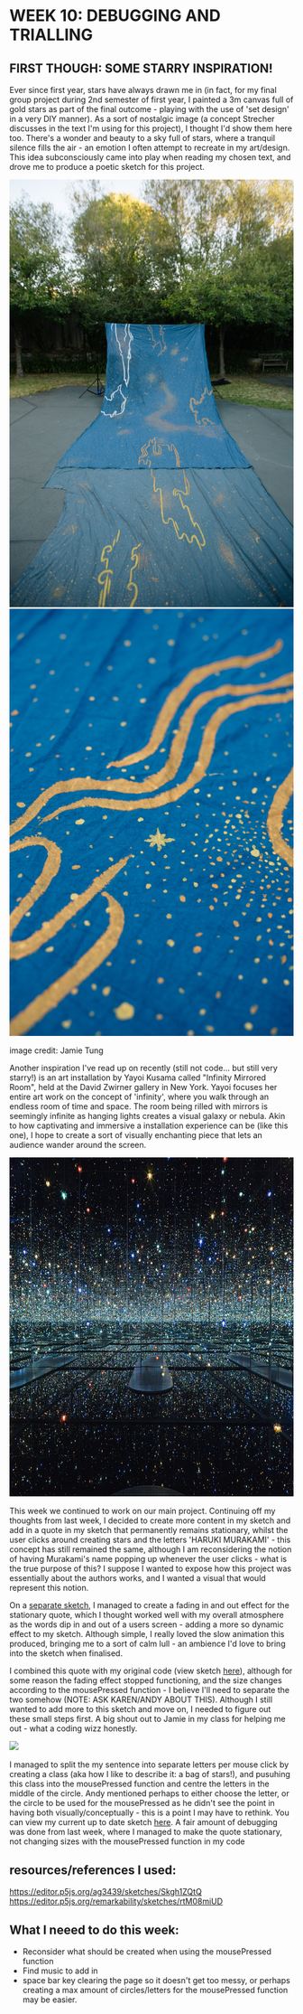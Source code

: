 # WEEK 10: DEBUGGING AND TRIALLING

## FIRST THOUGH: SOME STARRY INSPIRATION!

Ever since first year, stars have always drawn me in (in fact, for my final group project during 2nd semester of first year, I painted a 3m canvas full of gold stars as part of the final outcome - playing with the use of 'set design' in a very DIY manner). As a sort of nostalgic image (a concept Strecher discusses in the text I'm using for this project), I thought I'd show them here too. There's a wonder and beauty to a sky full of stars, where a tranquil silence fills the air - an emotion I often attempt to recreate in my art/design.  This idea subconsciously came into play when reading my chosen text, and drove me to produce a poetic sketch for this project. 

<img src="STARS1.JPG">
<img src="STARS2.JPG">

image credit: Jamie Tung

Another inspiration I've read up on recently (still not code... but still very starry!) is an art installation by Yayoi Kusama called "Infinity Mirrored Room", held at the David Zwirner gallery in New York. Yayoi focuses her entire art work on the concept of 'infinity', where you walk through an endless room of time and space. The room being rilled with mirrors is seemingly infinite as hanging lights creates a visual galaxy or nebula. Akin to how captivating and immersive a installation experience can be (like this one), I hope to create a sort of visually enchanting piece that lets an audience wander around the screen. 

<img src="yoyoi kusama.jpg" width="1000" height="600" />

This week we continued to work on our main project. Continuing off my thoughts from last week, I decided to create more content in my sketch and add in a quote in my sketch that permanently remains stationary, whilst the user clicks around creating stars and the letters 'HARUKI MURAKAMI' - this concept has still remained the same, although I am reconsidering the notion of having Murakami's name popping up whenever the user clicks - what is the true purpose of this? I suppose I wanted to expose how this project was essentially about the authors works, and I wanted a visual that would represent this notion. 

On a [separate sketch](https://renpapers.github.io/codeword/Processing%20Sketches/AT2_trial3/), I managed to create a fading in and out effect for the stationary quote, which I thought worked well with my overall atmosphere as the words dip in and out of a users screen - adding a more so dynamic effect to my sketch. Although simple, I really loved the slow animation this produced, bringing me to a sort of calm lull - an ambience I'd love to bring into the sketch when finalised. 

I combined this quote with my original code (view sketch [here](https://renpapers.github.io/codeword/Processing%20Sketches/AT2_Trial5/)), although for some reason the fading effect stopped functioning, and the size changes according to the mousePressed function - I believe I'll need to separate the two somehow (NOTE: ASK KAREN/ANDY ABOUT THIS). Although I still wanted to add more to this sketch and move on, I needed to figure out these small steps first. A big shout out to Jamie in my class for helping me out - what a coding wizz honestly. 

<img src="at2 trials.JPG">

I managed to split the my sentence into separate letters per mouse click by creating a class (aka how I like to describe it: a bag of stars!), and pusuhing this class into the mousePressed function  and centre the letters in the middle of the circle. Andy mentioned perhaps to either choose the letter, or the circle to be used for the mousePressed as he didn't see the point in having both visually/conceptually - this is a point I may have to rethink. You can view my current up to date sketch [here](https://renpapers.github.io/codeword/Processing%20Sketches/AT2_Trial6/). A fair amount of debugging was done from last week, where I managed to make the quote stationary, not changing sizes with the mousePressed function in my code 



## resources/references I used: 
https://editor.p5js.org/ag3439/sketches/Skgh1ZQtQ 
https://editor.p5js.org/remarkability/sketches/rtM08miUD


## What I neeed to do this week: 
- Reconsider what should be created when using the mousePressed function
- Find music to add in 
- space bar key clearing the page so it doesn't get too messy, or perhaps creating a max amount of circles/letters for the mousePressed function may be easier. 


